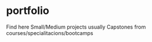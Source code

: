 # portfolio
Find here Small/Medium projects usually Capstones from courses/specialitacions/bootcamps
